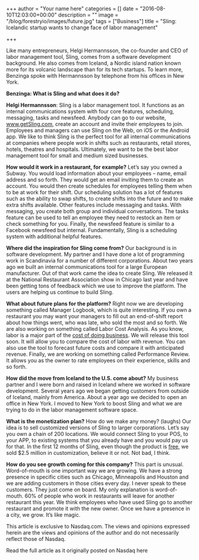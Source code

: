 +++
author = "Your name here"
categories = []
date = "2016-08-10T12:03:00+00:00"
description = ""
image = "/blog/forestryio/images/future.jpg"
tags = ["Business"]
title = "Sling: Icelandic startup wants to change face of labor management"

+++


Like many entrepreneurs, Helgi Hermannsson, the co-founder and CEO of labor management tool, Sling, comes from a software development background. He also comes from Iceland, a Nordic island nation known more for its volcanic landscape than for its tech startups. To learn more, Benzinga spoke with Hermannsson by telephone from his offices in New York.

**Benzinga: What is Sling and what does it do?**

**Helgi Hermannsson**: Sling is a labor management tool. It functions as an internal communications system with four core features, scheduling, messaging, tasks and newsfeed. Anybody can go to our website, www.getSling.com, create an account and invite their employees to join. Employees and managers can use Sling on the Web, on iOS or the Android app. We like to think Sling is the perfect tool for all internal communications at companies where people work in shifts such as restaurants, retail stores, hotels, theatres and hospitals. Ultimately, we want to be the best labor management tool for small and medium sized businesses.

**How would it work in a restaurant, for example?**
Let’s say you owned a Subway. You would load information about your employees – name, email address and so forth. They would get an email inviting them to create an account. You would then create schedules for employees telling them when to be at work for their shift. Our scheduling solution has a lot of features such as the ability to swap shifts, to create shifts into the future and to make extra shifts available. Other features include messaging and tasks. With messaging, you create both group and individual conversations. The tasks feature can be used to tell an employee they need to restock an item or check something for you. Finally, the newsfeed feature is similar to a Facebook newsfeed but internal. Fundamentally, Sling is a scheduling system with additional helpful features.

**Where did the inspiration for Sling come from?**
Our background is in software development. My partner and I have done a lot of programming work in Scandinavia for a number of different corporations. About two years ago we built an internal communications tool for a large European manufacturer. Out of that work came the idea to create Sling. We released it at the National Restaurant Association show in Chicago last year and have been getting tons of feedback which we use to improve the platform. The users are helping us continue to build Sling.

**What about future plans for the platform?**
Right now we are developing something called Manager Logbook, which is quite interesting. If you own a restaurant you may want your managers to fill out an end-of-shift report about how things went, who was late, who sold the most and so forth. We are also working on something called Labor Cost Analysis. As you know, labor is a major part of the [cost of doing business](https://getsling.com/blog/post/restaurant-budget/). We will release this tool soon. It will allow you to compare the cost of labor with revenue. You can also use the tool to forecast future costs and compare it with anticipated revenue. Finally, we are working on something called Performance Review. It allows you as the owner to rate employees on their experience, skills and so forth.

**How did the move from Iceland to the U.S. come about?**
My business partner and I were born and raised in Iceland where we worked in software development. Several years ago we began getting customers from outside of Iceland, mainly from America. About a year ago we decided to open an office in New York. I moved to New York to boost Sling and what we are trying to do in the labor management software space.

**What is the monetization plan?**
How do we make any money? (laughs) Our idea is to sell customized versions of Sling to larger corporations. Let’s say you own a chain of 200 locations. We would connect Sling to your POS, to your APP, to existing systems that you already have and you would pay us for that. In the first 12 months of Sling, even though the product is [free](https://getsling.com/blog/post/free-employee-scheduling-software/), we sold $2.5 million in customization, believe it or not. Not bad, I think.

**How do you see growth coming for this company?**
This part is unusual. Word-of-mouth is one important way we are growing. We have a strong presence in specific cities such as Chicago, Minneapolis and Houston and we are adding customers in those cities every day. I never speak to these customers. They just come on board. My only explanation is word-of-mouth. 60% of people who work in restaurants will leave for another restaurant this year. We think employees who have used Sling go to another restaurant and promote it with the new owner. Once we have a presence in a city, we grow. It’s like magic.

This article is exclusive to Nasdaq.com. The views and opinions expressed herein are the views and opinions of the author and do not necessarily reflect those of Nasdaq.

Read the full article as it originally posted on Nasdaq here